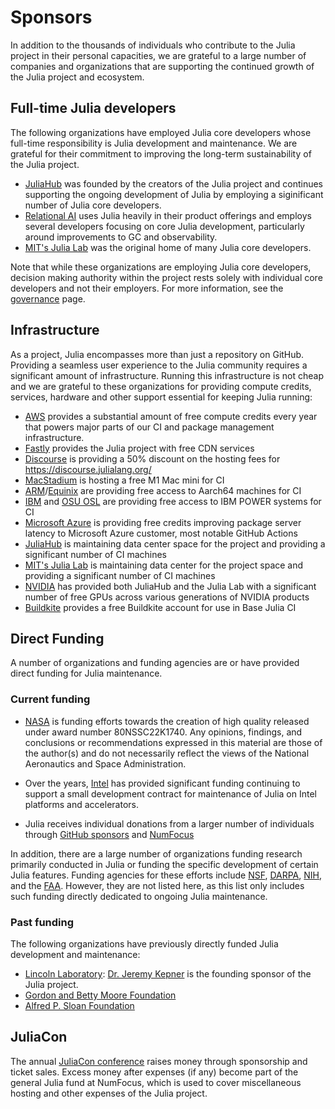 # Sponsors

In addition to the thousands of individuals who contribute to the Julia project in their personal capacities, we are grateful to a large number of companies and organizations that are supporting the continued growth of the Julia project and ecosystem.

## Full-time Julia developers

The following organizations have employed Julia core developers whose full-time responsibility is Julia development and maintenance. We are grateful for their commitment to improving the long-term sustainability of the Julia project.

- [JuliaHub](https://juliahub.com/) was founded by the creators of the Julia project and continues supporting the ongoing development of Julia by employing a siginificant number of Julia core developers.
- [Relational AI](https://relational.ai/) uses Julia heavily in their product offerings and employs several developers focusing on core Julia development, particularly around improvements to GC and observability.
- [MIT's Julia Lab](https://julia.mit.edu/) was the original home of many Julia core developers.

Note that while these organizations are employing Julia core developers, decision making authority within the project rests solely with individual core developers and not their employers. For more information, see the <a href="/governance/">governance</a> page.

## Infrastructure

As a project, Julia encompasses more than just a repository on GitHub.
Providing a seamless user experience to the Julia community requires a
significant amount of infrastructure. Running this infrastructure is not
cheap and we are grateful to these organizations for providing compute
credits, services, hardware and other support essential for keeping Julia
running:

- [AWS](https://aws.amazon.com) provides a substantial amount of free compute credits every year that powers major parts of our CI and package management infrastructure.
- [Fastly](https://www.fastly.com/) provides the Julia project with free CDN services
- [Discourse](https://discourse.org/) is providing a 50% discount on the hosting fees for https://discourse.julialang.org/
- [MacStadium](https://www.macstadium.com/) is hosting a free M1 Mac mini for CI
- [ARM](https://www.arm.com/markets/computing-infrastructure/works-on-arm)/[Equinix](https://deploy.equinix.com/) are providing free access to Aarch64 machines for CI
- [IBM](www.ibm.com) and [OSU OSL](https://osuosl.org/) are providing free access to IBM POWER systems for CI
- [Microsoft Azure](https://azure.microsoft.com/) is providing free credits improving package server latency to Microsoft Azure customer, most notable GitHub Actions
- [JuliaHub](https://juliahub.com/) is maintaining data center space for the project and providing a significant number of CI machines
- [MIT's Julia Lab](https://julia.mit.edu/) is maintaining data center for the project space and providing a significant number of CI machines
- [NVIDIA](nvidia.com) has provided both JuliaHub and the Julia Lab with a significant number of free GPUs across various generations of NVIDIA products
- [Buildkite](https://buildkite.com) provides a free Buildkite account for use in Base Julia CI

## Direct Funding

A number of organizations and funding agencies are or have provided direct funding for Julia maintenance.

### Current funding

- [NASA](nasa.gov) is funding efforts towards the creation of high quality released under award number 80NSSC22K1740. Any opinions, findings, and conclusions or recommendations expressed in this material are those of the author(s) and do not necessarily reflect the views of the National Aeronautics and Space Administration.

- Over the years, [Intel](intel.com) has provided significant funding continuing to support a small development contract for maintenance of Julia on Intel platforms and accelerators.

- Julia receives individual donations from a larger number of individuals through [GitHub sponsors](https://github.com/sponsors/JuliaLang) and [NumFocus](https://numfocus.org/project/julia)

In addition, there are a large number of organizations funding research primarily conducted in Julia or funding
the specific development of certain Julia features. Funding agencies for these efforts include [NSF](https://nsf.gov), [DARPA](https://www.darpa.mil/), [NIH](https://www.nih.gov/), and the [FAA](https://www.faa.gov/). However, they are not listed here, as this list only includes such funding directly dedicated to ongoing Julia maintenance.

### Past funding

The following organizations have previously directly funded Julia development and maintenance:

* [Lincoln Laboratory](https://www.ll.mit.edu): [Dr. Jeremy Kepner](https://www.mit.edu/~kepner/) is the founding sponsor of the Julia project.
* [Gordon and Betty Moore Foundation](https://www.moore.org/article-detail?newsUrlName=bringing-julia-from-beta-to-1.0-to-support-data-intensive-scientific-computing)
* [Alfred P. Sloan Foundation](https://sloan.org/grant-detail/7999)

## JuliaCon

The annual [JuliaCon conference](https://juliacon.org/) raises money through sponsorship and ticket sales. Excess money after expenses (if any) become part of the general Julia fund at NumFocus, which is used to cover miscellaneous hosting and other expenses of the Julia project.